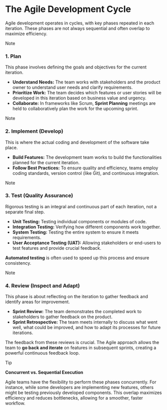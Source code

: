 # The Agile Development Cycle

Agile development operates in cycles, with key phases repeated in each iteration. These phases are not always sequential and often overlap to maximize efficiency.

> [!NOTE]
> ### 1. Plan
> This phase involves defining the goals and objectives for the current iteration.
>
> -   **Understand Needs:** The team works with stakeholders and the product owner to understand user needs and clarify requirements.
> -   **Prioritize Work:** The team decides which features or user stories will be developed in this iteration based on business value and urgency.
> -   **Collaborate:** In frameworks like Scrum, **Sprint Planning** meetings are held to collaboratively plan the work for the upcoming sprint.

> [!NOTE]
> ### 2. Implement (Develop)
> This is where the actual coding and development of the software take place.
>
> -   **Build Features:** The development team works to build the functionalities planned for the current iteration.
> -   **Follow Best Practices:** To ensure quality and efficiency, teams employ coding standards, version control (like Git), and continuous integration.

> [!NOTE]
> ### 3. Test (Quality Assurance)
> Rigorous testing is an integral and continuous part of each iteration, not a separate final step.
>
> -   **Unit Testing:** Testing individual components or modules of code.
> -   **Integration Testing:** Verifying how different components work together.
> -   **System Testing:** Testing the entire system to ensure it meets requirements.
> -   **User Acceptance Testing (UAT):** Allowing stakeholders or end-users to test features and provide crucial feedback.
>
> **Automated testing** is often used to speed up this process and ensure consistency.

> [!NOTE]
> ### 4. Review (Inspect and Adapt)
> This phase is about reflecting on the iteration to gather feedback and identify areas for improvement.
>
> -   **Sprint Review:** The team demonstrates the completed work to stakeholders to gather feedback on the product.
> -   **Sprint Retrospective:** The team meets internally to discuss what went well, what could be improved, and how to adapt its processes for future iterations.
>
> The feedback from these reviews is crucial. The Agile approach allows the team to **go back and iterate** on features in subsequent sprints, creating a powerful continuous feedback loop.

> [!TIP]
> **Concurrent vs. Sequential Execution**
>
> Agile teams have the flexibility to perform these phases concurrently. For instance, while some developers are implementing new features, others might be testing previously developed components. This overlap maximizes efficiency and reduces bottlenecks, allowing for a smoother, faster workflow.
